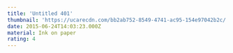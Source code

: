 ```yaml
---
title: 'Untitled 401'
thumbnail: 'https://ucarecdn.com/bb2ab752-8549-4741-ac95-154e97042b2c/'
date: 2015-06-24T14:03:23.000Z
material: Ink on paper
rating: 4
---
```

